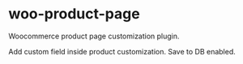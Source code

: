 # woo-product-page
Woocommerce product page customization plugin.

Add custom field inside product customization. 
Save to DB enabled.
